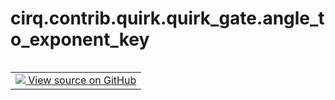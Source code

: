 <div itemscope itemtype="http://developers.google.com/ReferenceObject">
<meta itemprop="name" content="cirq.contrib.quirk.quirk_gate.angle_to_exponent_key" />
<meta itemprop="path" content="Stable" />
</div>

# cirq.contrib.quirk.quirk_gate.angle_to_exponent_key

<!-- Insert buttons and diff -->

<table class="tfo-notebook-buttons tfo-api" align="left">

<td>
  <a target="_blank" href="https://github.com/quantumlib/cirq/tree/master/cirq/contrib/quirk/quirk_gate.py">
    <img src="https://www.tensorflow.org/images/GitHub-Mark-32px.png" />
    View source on GitHub
  </a>
</td>
</table>





<pre class="devsite-click-to-copy prettyprint lang-py tfo-signature-link">
<code>cirq.contrib.quirk.quirk_gate.angle_to_exponent_key(
    t: Union[float, sympy.Basic]
) -> Optional[str]
</code></pre>



<!-- Placeholder for "Used in" -->
